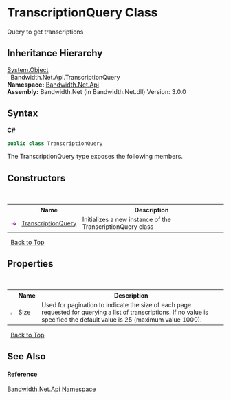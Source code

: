 ﻿# TranscriptionQuery Class
 

Query to get transcriptions


## Inheritance Hierarchy
<a href="http://msdn2.microsoft.com/en-us/library/e5kfa45b" target="_blank">System.Object</a><br />&nbsp;&nbsp;Bandwidth.Net.Api.TranscriptionQuery<br />
**Namespace:**&nbsp;<a href ="N_Bandwidth_Net_Api.md">Bandwidth.Net.Api</a><br />**Assembly:**&nbsp;Bandwidth.Net (in Bandwidth.Net.dll) Version: 3.0.0

## Syntax

**C#**<br />
``` C#
public class TranscriptionQuery
```

The TranscriptionQuery type exposes the following members.


## Constructors
&nbsp;<table><tr><th></th><th>Name</th><th>Description</th></tr><tr><td>![Public method](media/pubmethod.gif "Public method")</td><td><a href ="M_Bandwidth_Net_Api_TranscriptionQuery__ctor.md">TranscriptionQuery</a></td><td>
Initializes a new instance of the TranscriptionQuery class</td></tr></table>&nbsp;
<a href="#transcriptionquery-class">Back to Top</a>

## Properties
&nbsp;<table><tr><th></th><th>Name</th><th>Description</th></tr><tr><td>![Public property](media/pubproperty.gif "Public property")</td><td><a href ="P_Bandwidth_Net_Api_TranscriptionQuery_Size.md">Size</a></td><td>
Used for pagination to indicate the size of each page requested for querying a list of transcriptions. If no value is specified the default value is 25 (maximum value 1000).</td></tr></table>&nbsp;
<a href="#transcriptionquery-class">Back to Top</a>

## See Also


#### Reference
<a href ="N_Bandwidth_Net_Api.md">Bandwidth.Net.Api Namespace</a><br />